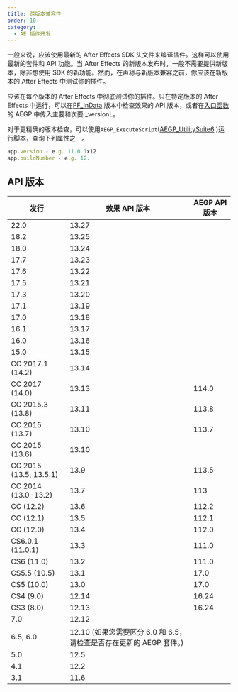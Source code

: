 ```yaml
---
title: 跨版本兼容性
order: 10
category:
  - AE 插件开发
---
```


一般来说，应该使用最新的 After Effects SDK 头文件来编译插件。这样可以使用最新的套件和 API 功能。当 After Effects 的新版本发布时，一般不需要提供新版本，除非想使用 SDK 的新功能。然而，在声称与新版本兼容之前，你应该在新版本的 After Effects 中测试你的插件。

应该在每个版本的 After Effects 中彻底测试你的插件。只在特定版本的 After Effects 中运行，可以在[PF_InData](../effect-basics/PF_InData.html).版本中检查效果的 API 版本，或者在[入口函数](../aegps/implementation.html)的 AEGP 中传入主要和次要 _versionL。

对于更精确的版本检查，可以使用`AEGP_ExecuteScript`([AEGP_UtilitySuite6](./aegps/aegp-suites.html) )运行脚本，查询下列属性之一。

```javascript
app.version - e.g. 11.0.1x12
app.buildNumber - e.g. 12.
```

## API 版本

| **发行**               | **效果 API 版本**                                                   | **AEGP API 版本** |
| ---------------------- | ------------------------------------------------------------------- | ----------------- |
| 22.0                   | 13.27                                                               |                   |
| 18.2                   | 13.25                                                               |                   |
| 18.0                   | 13.24                                                               |                   |
| 17.7                   | 13.23                                                               |                   |
| 17.6                   | 13.22                                                               |                   |
| 17.5                   | 13.21                                                               |                   |
| 17.3                   | 13.20                                                               |                   |
| 17.1                   | 13.19                                                               |                   |
| 17.0                   | 13.18                                                               |                   |
| 16.1                   | 13.17                                                               |                   |
| 16.0                   | 13.16                                                               |                   |
| 15.0                   | 13.15                                                               |                   |
| CC 2017.1 (14.2)       | 13.14                                                               |                   |
| CC 2017 (14.0)         | 13.13                                                               | 114.0             |
| CC 2015.3 (13.8)       | 13.11                                                               | 113.8             |
| CC 2015 (13.7)         | 13.10                                                               | 113.7             |
| CC 2015 (13.6)         | 13.10                                                               |                   |
| CC 2015 (13.5, 13.5.1) | 13.9                                                                | 113.5             |
| CC 2014 (13.0-13.2)    | 13.7                                                                | 113               |
| CC (12.2)              | 13.6                                                                | 112.2             |
| CC (12.1)              | 13.5                                                                | 112.1             |
| CC (12.0)              | 13.4                                                                | 112.0             |
| CS6.0.1 (11.0.1)       | 13.3                                                                | 111.0             |
| CS6 (11.0)             | 13.2                                                                | 111.0             |
| CS5.5 (10.5)           | 13.1                                                                | 17.0              |
| CS5 (10.0)             | 13.0                                                                | 17.0              |
| CS4 (9.0)              | 12.14                                                               | 16.24             |
| CS3 (8.0)              | 12.13                                                               | 16.24             |
| 7.0                    | 12.12                                                               |                   |
| 6.5, 6.0               | 12.10 (如果您需要区分 6.0 和 6.5，请检查是否存在更新的 AEGP 套件。) |                   |
| 5.0                    | 12.5                                                                |                   |
| 4.1                    | 12.2                                                                |                   |
| 3.1                    | 11.6                                                                |                   |
